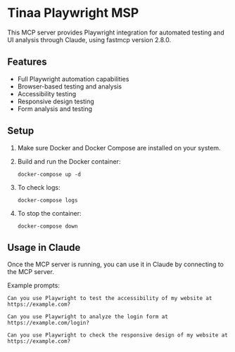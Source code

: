 # Tinaa Playwright MSP

This MCP server provides Playwright integration for automated testing and UI analysis through Claude, using fastmcp version 2.8.0.

## Features

- Full Playwright automation capabilities
- Browser-based testing and analysis
- Accessibility testing
- Responsive design testing
- Form analysis and testing

## Setup

1. Make sure Docker and Docker Compose are installed on your system.

2. Build and run the Docker container:
   ```
   docker-compose up -d
   ```

3. To check logs:
   ```
   docker-compose logs
   ```

4. To stop the container:
   ```
   docker-compose down
   ```

## Usage in Claude

Once the MCP server is running, you can use it in Claude by connecting to the MCP server.

Example prompts:

```
Can you use Playwright to test the accessibility of my website at https://example.com?
```

```
Can you use Playwright to analyze the login form at https://example.com/login?
```

```
Can you use Playwright to check the responsive design of my website at https://example.com?
```
